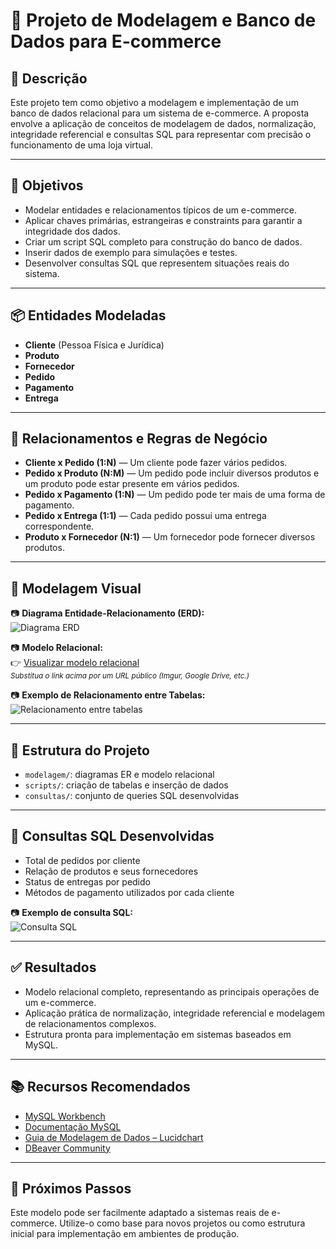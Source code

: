 # 🛒 Projeto de Modelagem e Banco de Dados para E-commerce

## 📌 Descrição

Este projeto tem como objetivo a modelagem e implementação de um banco de dados relacional para um sistema de e-commerce. A proposta envolve a aplicação de conceitos de modelagem de dados, normalização, integridade referencial e consultas SQL para representar com precisão o funcionamento de uma loja virtual.

---

## 🎯 Objetivos

- Modelar entidades e relacionamentos típicos de um e-commerce.
- Aplicar chaves primárias, estrangeiras e constraints para garantir a integridade dos dados.
- Criar um script SQL completo para construção do banco de dados.
- Inserir dados de exemplo para simulações e testes.
- Desenvolver consultas SQL que representem situações reais do sistema.

---

## 📦 Entidades Modeladas

- **Cliente** (Pessoa Física e Jurídica)  
- **Produto**  
- **Fornecedor**  
- **Pedido**  
- **Pagamento**  
- **Entrega**

---

## 🔁 Relacionamentos e Regras de Negócio

- **Cliente x Pedido (1:N)** — Um cliente pode fazer vários pedidos.  
- **Pedido x Produto (N:M)** — Um pedido pode incluir diversos produtos e um produto pode estar presente em vários pedidos.  
- **Pedido x Pagamento (1:N)** — Um pedido pode ter mais de uma forma de pagamento.  
- **Pedido x Entrega (1:1)** — Cada pedido possui uma entrega correspondente.  
- **Produto x Fornecedor (N:1)** — Um fornecedor pode fornecer diversos produtos.

---

## 🧩 Modelagem Visual

📷 **Diagrama Entidade-Relacionamento (ERD):**  
![Diagrama ERD](https://i.imgur.com/3AfeQcf.png)

📷 **Modelo Relacional:**  
👉 [Visualizar modelo relacional](COLE_AQUI_O_LINK_DO_MODELO_RELACIONAL)  
<sub>*Substitua o link acima por um URL público (Imgur, Google Drive, etc.)*</sub>

📷 **Exemplo de Relacionamento entre Tabelas:**  
![Relacionamento entre tabelas](https://i.imgur.com/DRZGdVU.png)

---

## 📁 Estrutura do Projeto

- `modelagem/`: diagramas ER e modelo relacional  
- `scripts/`: criação de tabelas e inserção de dados  
- `consultas/`: conjunto de queries SQL desenvolvidas

---

## 🔎 Consultas SQL Desenvolvidas

- Total de pedidos por cliente  
- Relação de produtos e seus fornecedores  
- Status de entregas por pedido  
- Métodos de pagamento utilizados por cada cliente

📷 **Exemplo de consulta SQL:**  
![Consulta SQL](https://i.imgur.com/pkZHKSK.png)

---

## ✅ Resultados

- Modelo relacional completo, representando as principais operações de um e-commerce.  
- Aplicação prática de normalização, integridade referencial e modelagem de relacionamentos complexos.  
- Estrutura pronta para implementação em sistemas baseados em MySQL.

---

## 📚 Recursos Recomendados

- [MySQL Workbench](https://www.mysql.com/products/workbench/)  
- [Documentação MySQL](https://dev.mysql.com/doc/)  
- [Guia de Modelagem de Dados – Lucidchart](https://www.lucidchart.com/pages/pt/modelagem-de-dados)
- [DBeaver Community](https://dbeaver.io)  

---

## 🚀 Próximos Passos

Este modelo pode ser facilmente adaptado a sistemas reais de e-commerce. Utilize-o como base para novos projetos ou como estrutura inicial para implementação em ambientes de produção.

